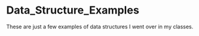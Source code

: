 # Data_Structure_Examples
These are just a few examples of data structures I went over in my classes.
